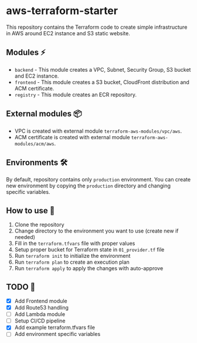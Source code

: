 # aws-terraform-starter

 This repository contains the Terraform code to create simple infrastructure in AWS around EC2 instance and S3 static website.
 
## Modules ⚡
- `backend` - This module creates a VPC, Subnet, Security Group, S3 bucket and EC2 instance.
- `frontend` - This module creates a S3 bucket, CloudFront distribution and ACM certificate.
- `registry` - This module creates an ECR repository.

## External modules 📦
- VPC is created with external module `terraform-aws-modules/vpc/aws`.
- ACM certificate is created with external module `terraform-aws-modules/acm/aws`.

## Environments 🛠️
By default, repository contains only `production` environment. You can create new environment by copying the `production`
directory and changing specific variables.

## How to use 🚀
1. Clone the repository
2. Change directory to the environment you want to use (create new if needed)
3. Fill in the `terraform.tfvars` file with proper values
4. Setup proper bucket for Terraform state in `01_provider.tf` file
5. Run `terraform init` to initialize the environment
6. Run `terraform plan` to create an execution plan
7. Run `terraform apply` to apply the changes with auto-approve

## TODO 📝
- [x] Add Frontend module
- [x] Add Route53 handling
- [ ] Add Lambda module
- [ ] Setup CI/CD pipeline
- [x] Add example terraform.tfvars file
- [ ] Add environment specific variables
